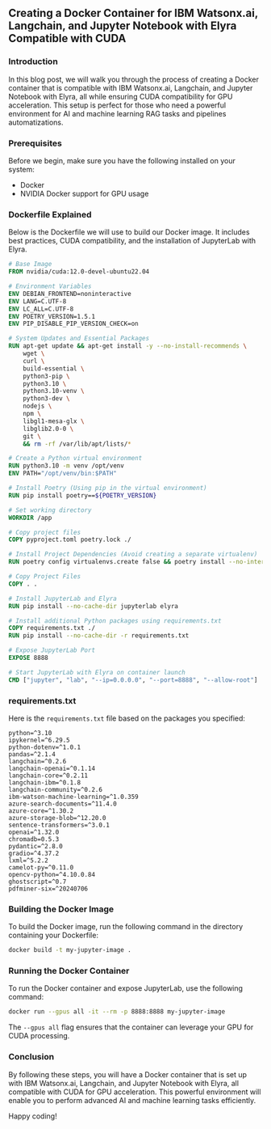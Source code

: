 ## Creating a Docker Container for IBM Watsonx.ai, Langchain, and Jupyter Notebook with Elyra Compatible with CUDA

### Introduction

In this blog post, we will walk you through the process of creating a Docker container that is compatible with IBM Watsonx.ai, Langchain, and Jupyter Notebook with Elyra, all while ensuring CUDA compatibility for GPU acceleration. This setup is perfect for those who need a powerful environment for AI and machine learning RAG tasks and pipelines automatizations.

### Prerequisites

Before we begin, make sure you have the following installed on your system:

- Docker
- NVIDIA Docker support for GPU usage

### Dockerfile Explained

Below is the Dockerfile we will use to build our Docker image. It includes best practices, CUDA compatibility, and the installation of JupyterLab with Elyra.

```Dockerfile
# Base Image
FROM nvidia/cuda:12.0-devel-ubuntu22.04

# Environment Variables
ENV DEBIAN_FRONTEND=noninteractive
ENV LANG=C.UTF-8
ENV LC_ALL=C.UTF-8
ENV POETRY_VERSION=1.5.1
ENV PIP_DISABLE_PIP_VERSION_CHECK=on

# System Updates and Essential Packages
RUN apt-get update && apt-get install -y --no-install-recommends \
    wget \
    curl \
    build-essential \
    python3-pip \
    python3.10 \
    python3.10-venv \
    python3-dev \
    nodejs \
    npm \
    libgl1-mesa-glx \
    libglib2.0-0 \
    git \
    && rm -rf /var/lib/apt/lists/*

# Create a Python virtual environment 
RUN python3.10 -m venv /opt/venv
ENV PATH="/opt/venv/bin:$PATH"

# Install Poetry (Using pip in the virtual environment)
RUN pip install poetry==${POETRY_VERSION}

# Set working directory
WORKDIR /app

# Copy project files
COPY pyproject.toml poetry.lock ./

# Install Project Dependencies (Avoid creating a separate virtualenv)
RUN poetry config virtualenvs.create false && poetry install --no-interaction --no-ansi 

# Copy Project Files
COPY . .

# Install JupyterLab and Elyra
RUN pip install --no-cache-dir jupyterlab elyra

# Install additional Python packages using requirements.txt
COPY requirements.txt ./
RUN pip install --no-cache-dir -r requirements.txt

# Expose JupyterLab Port
EXPOSE 8888

# Start JupyterLab with Elyra on container launch
CMD ["jupyter", "lab", "--ip=0.0.0.0", "--port=8888", "--allow-root"]
```

### requirements.txt

Here is the `requirements.txt` file based on the packages you specified:

```
python=^3.10
ipykernel=^6.29.5
python-dotenv=^1.0.1
pandas=^2.1.4
langchain=^0.2.6
langchain-openai=^0.1.14
langchain-core=^0.2.11
langchain-ibm=^0.1.8
langchain-community=^0.2.6
ibm-watson-machine-learning=^1.0.359
azure-search-documents=^11.4.0
azure-core=^1.30.2
azure-storage-blob=^12.20.0
sentence-transformers=^3.0.1
openai=^1.32.0
chromadb=0.5.3
pydantic=^2.8.0
gradio=^4.37.2
lxml=^5.2.2
camelot-py=^0.11.0
opencv-python=^4.10.0.84
ghostscript=^0.7
pdfminer-six=^20240706
```

### Building the Docker Image

To build the Docker image, run the following command in the directory containing your Dockerfile:

```bash
docker build -t my-jupyter-image .
```

### Running the Docker Container

To run the Docker container and expose JupyterLab, use the following command:

```bash
docker run --gpus all -it --rm -p 8888:8888 my-jupyter-image
```

The `--gpus all` flag ensures that the container can leverage your GPU for CUDA processing.

### Conclusion

By following these steps, you will have a Docker container that is set up with IBM Watsonx.ai, Langchain, and Jupyter Notebook with Elyra, all compatible with CUDA for GPU acceleration. This powerful environment will enable you to perform advanced AI and machine learning tasks efficiently.

Happy coding!